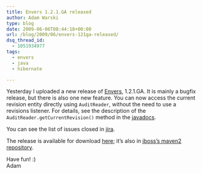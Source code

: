 ```yaml
---
title: Envers 1.2.1.GA released
author: Adam Warski
type: blog
date: 2009-06-06T08:44:18+00:00
url: /blog/2009/06/envers-121ga-released/
dsq_thread_id:
  - 1051934977
tags:
  - envers
  - java
  - hibernate

---
```

Yesterday I uploaded a new release of [Envers][1], 1.2.1.GA. It is mainly a bugfix release, but there is also one new feature. You can now access the current revision entity directly using `AuditReader`, without the need to use a revisions listener. For details, see the description of the `AuditReader.getCurrentRevision()` method in the [javadocs][2].

You can see the list of issues closed in [jira][3].

The release is available for download [here][4]; it&#8217;s also in [jboss&#8217;s maven2 repository][5].

Have fun! :)  
Adam

 [1]: http://www.jboss.org/envers
 [2]: http://www.jboss.org/files/envers/api-new/index.html
 [3]: http://opensource.atlassian.com/projects/hibernate/secure/IssueNavigator.jspa?reset=true&&pid=10031&updated%3Aafter=5%2FMar%2F09&component=10280&status=5&status=6&sorter/field=priority&sorter/order=DESC
 [4]: http://www.jboss.org/envers/downloads
 [5]: http://repository.jboss.org/maven2/org/jboss/envers/jboss-envers/1.2.1.GA-hibernate-3.3/
